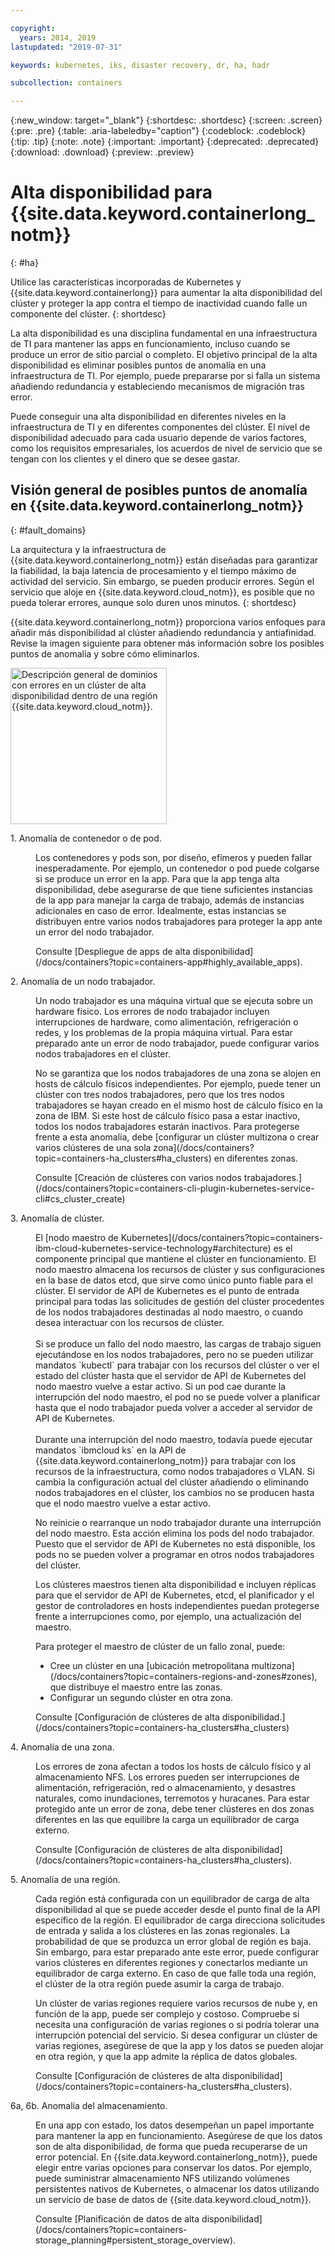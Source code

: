 ```yaml
---

copyright:
  years: 2014, 2019
lastupdated: "2019-07-31"

keywords: kubernetes, iks, disaster recovery, dr, ha, hadr

subcollection: containers

---
```


{:new_window: target="_blank"}
{:shortdesc: .shortdesc}
{:screen: .screen}
{:pre: .pre}
{:table: .aria-labeledby="caption"}
{:codeblock: .codeblock}
{:tip: .tip}
{:note: .note}
{:important: .important}
{:deprecated: .deprecated}
{:download: .download}
{:preview: .preview}



# Alta disponibilidad para {{site.data.keyword.containerlong_notm}}
{: #ha}

Utilice las características incorporadas de Kubernetes y {{site.data.keyword.containerlong}} para aumentar la alta disponibilidad del clúster y proteger la app contra el tiempo de inactividad cuando falle un componente del clúster.
{: shortdesc}

La alta disponibilidad es una disciplina fundamental en una infraestructura de TI para mantener las apps en funcionamiento, incluso cuando se produce un error de sitio parcial o completo. El objetivo principal de la alta disponibilidad es eliminar posibles puntos de anomalía en una infraestructura de TI. Por ejemplo, puede prepararse por si falla un sistema añadiendo redundancia y estableciendo mecanismos de migración tras error.

Puede conseguir una alta disponibilidad en diferentes niveles en la infraestructura de TI y en diferentes componentes del clúster. El nivel de disponibilidad adecuado para cada usuario depende de varios factores, como los requisitos empresariales, los acuerdos de nivel de servicio que se tengan con los clientes y el dinero que se desee gastar.

## Visión general de posibles puntos de anomalía en {{site.data.keyword.containerlong_notm}}
{: #fault_domains}

La arquitectura y la infraestructura de {{site.data.keyword.containerlong_notm}} están diseñadas para garantizar la fiabilidad, la baja latencia de procesamiento y el tiempo máximo de actividad del servicio. Sin embargo, se pueden producir errores. Según el servicio que aloje en {{site.data.keyword.cloud_notm}}, es posible que no pueda tolerar errores, aunque solo duren unos minutos.
{: shortdesc}

{{site.data.keyword.containerlong_notm}} proporciona varios enfoques para añadir más disponibilidad al clúster añadiendo redundancia y antiafinidad. Revise la imagen siguiente para obtener más información sobre los posibles puntos de anomalía y sobre cómo eliminarlos.

<img src="images/cs_failure_ov.png" alt="Descripción general de dominios con errores en un clúster de alta disponibilidad dentro de una región {{site.data.keyword.cloud_notm}}." width="250" style="width:250px; border-style: none"/>

<dl>
<dt> 1. Anomalía de contenedor o de pod.</dt>
  <dd><p>Los contenedores y pods son, por diseño, efímeros y pueden fallar inesperadamente. Por ejemplo, un contenedor o pod puede colgarse si se produce un error en la app. Para que la app tenga alta disponibilidad, debe asegurarse de que tiene suficientes instancias de la app para manejar la carga de trabajo, además de instancias adicionales en caso de error. Idealmente, estas instancias se distribuyen entre varios nodos trabajadores para proteger la app ante un error del nodo trabajador.</p>
  <p>Consulte [Despliegue de apps de alta disponibilidad](/docs/containers?topic=containers-app#highly_available_apps).</p></dd>
<dt> 2. Anomalía de un nodo trabajador.</dt>
  <dd><p>Un nodo trabajador es una máquina virtual que se ejecuta sobre un hardware físico. Los errores de nodo trabajador incluyen interrupciones de hardware, como alimentación, refrigeración o redes, y los problemas de la propia máquina virtual. Para estar preparado ante un error de nodo trabajador, puede configurar varios nodos trabajadores en el clúster.</p><p class="note">No se garantiza que los nodos trabajadores de una zona se alojen en hosts de cálculo físicos independientes. Por ejemplo, puede tener un clúster con tres nodos trabajadores, pero que los tres nodos trabajadores se hayan creado en el mismo host de cálculo físico en la zona de IBM. Si este host de cálculo físico pasa a estar inactivo, todos los nodos trabajadores estarán inactivos. Para protegerse frente a esta anomalía, debe [configurar un clúster multizona o crear varios clústeres de una sola zona](/docs/containers?topic=containers-ha_clusters#ha_clusters) en diferentes zonas.</p>
  <p>Consulte [Creación de clústeres con varios nodos trabajadores.](/docs/containers?topic=containers-cli-plugin-kubernetes-service-cli#cs_cluster_create)</p></dd>
<dt> 3. Anomalía de clúster.</dt>
  <dd><p>El [nodo maestro de Kubernetes](/docs/containers?topic=containers-ibm-cloud-kubernetes-service-technology#architecture) es el componente principal que mantiene el clúster en funcionamiento. El nodo maestro almacena los recursos de clúster y sus configuraciones en la base de datos etcd, que sirve como único punto fiable para el clúster. El servidor de API de Kubernetes es el punto de entrada principal para todas las solicitudes de gestión del clúster procedentes de los nodos trabajadores destinadas al nodo maestro, o cuando desea interactuar con los recursos de clúster.<br><br>Si se produce un fallo del nodo maestro, las cargas de trabajo siguen ejecutándose en los nodos trabajadores, pero no se pueden utilizar mandatos `kubectl` para trabajar con los recursos del clúster o ver el estado del clúster hasta que el servidor de API de Kubernetes del nodo maestro vuelve a estar activo. Si un pod cae durante la interrupción del nodo maestro, el pod no se puede volver a planificar hasta que el nodo trabajador pueda volver a acceder al servidor de API de Kubernetes.<br><br>Durante una interrupción del nodo maestro, todavía puede ejecutar mandatos `ibmcloud ks` en la API de {{site.data.keyword.containerlong_notm}} para trabajar con los recursos de la infraestructura, como nodos trabajadores o VLAN. Si cambia la configuración actual del clúster añadiendo o eliminando nodos trabajadores en el clúster, los cambios no se producen hasta que el nodo maestro vuelve a estar activo.</p>
  <p class="important">No reinicie o rearranque un nodo trabajador durante una interrupción del nodo maestro. Esta acción elimina los pods del nodo trabajador. Puesto que el servidor de API de Kubernetes no está disponible, los pods no se pueden volver a programar en otros nodos trabajadores del clúster.</p>
  <p>Los clústeres maestros tienen alta disponibilidad e incluyen réplicas para que el servidor de API de Kubernetes, etcd, el planificador y el gestor de controladores en hosts independientes puedan protegerse frente a interrupciones como, por ejemplo, una actualización del maestro.</p><p>Para proteger el maestro de clúster de un fallo zonal, puede: <ul><li>Cree un clúster en una [ubicación metropolitana multizona](/docs/containers?topic=containers-regions-and-zones#zones), que distribuye el maestro entre las zonas.</li><li>Configurar un segundo clúster en otra zona.</li></ul></p>
  <p>Consulte [Configuración de clústeres de alta disponibilidad.](/docs/containers?topic=containers-ha_clusters#ha_clusters)</p></dd>
<dt> 4. Anomalía de una zona.</dt>
  <dd><p>Los errores de zona afectan a todos los hosts de cálculo físico y al almacenamiento NFS. Los errores pueden ser interrupciones de alimentación, refrigeración, red o almacenamiento, y desastres naturales, como inundaciones, terremotos y huracanes. Para estar protegido ante un error de zona, debe tener clústeres en dos zonas diferentes en las que equilibre la carga un equilibrador de carga externo.</p>
  <p>Consulte [Configuración de clústeres de alta disponibilidad](/docs/containers?topic=containers-ha_clusters#ha_clusters).</p></dd>    
<dt> 5. Anomalía de una región.</dt>
  <dd><p>Cada región está configurada con un equilibrador de carga de alta disponibilidad al que se puede acceder desde el punto final de la API específico de la región. El equilibrador de carga direcciona solicitudes de entrada y salida a los clústeres en las zonas regionales. La probabilidad de que se produzca un error global de región es baja. Sin embargo, para estar preparado ante este error, puede configurar varios clústeres en diferentes regiones y conectarlos mediante un equilibrador de carga externo. En caso de que falle toda una región, el clúster de la otra región puede asumir la carga de trabajo.</p><p class="note">Un clúster de varias regiones requiere varios recursos de nube y, en función de la app, puede ser complejo y costoso. Compruebe si necesita una configuración de varias regiones o si podría tolerar una interrupción potencial del servicio. Si desea configurar un clúster de varias regiones, asegúrese de que la app y los datos se pueden alojar en otra región, y que la app admite la réplica de datos globales.</p>
  <p>Consulte [Configuración de clústeres de alta disponibilidad](/docs/containers?topic=containers-ha_clusters#ha_clusters).</p></dd>   
<dt> 6a, 6b. Anomalía del almacenamiento.</dt>
  <dd><p>En una app con estado, los datos desempeñan un papel importante para mantener la app en funcionamiento. Asegúrese de que los datos son de alta disponibilidad, de forma que pueda recuperarse de un error potencial. En {{site.data.keyword.containerlong_notm}}, puede elegir entre varias opciones para conservar los datos. Por ejemplo, puede suministrar almacenamiento NFS utilizando volúmenes persistentes nativos de Kubernetes, o almacenar los datos utilizando un servicio de base de datos de {{site.data.keyword.cloud_notm}}.</p>
  <p>Consulte [Planificación de datos de alta disponibilidad](/docs/containers?topic=containers-storage_planning#persistent_storage_overview).</p></dd>
</dl>


